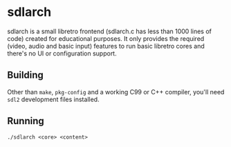 # sdlarch

sdlarch is a small libretro frontend (sdlarch.c has less than 1000 lines of
code) created for educational purposes. It only provides the required (video,
audio and basic input) features to run basic libretro cores and there's no UI
or configuration support.

## Building

Other than `make`, `pkg-config` and a working C99 or C++ compiler, you'll need
`sdl2` development files installed.

## Running

    ./sdlarch <core> <content>

